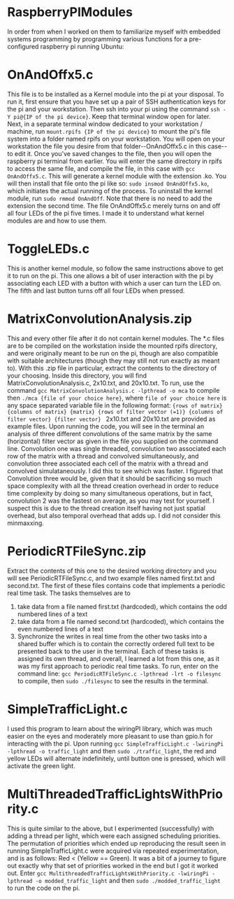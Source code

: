 # RaspberryPIModules
In order from when I worked on them to familiarize myself with embedded systems programming by programming various functions for a pre-configured raspberry pi running Ubuntu: 

# OnAndOffx5.c 
This file is to be installed as a Kernel module into the pi at your disposal. To run it, first ensure that you have set up a pair of SSH authentication keys for the pi
and your workstation. Then ssh into your pi using the command `ssh -Y pi@{IP of the pi device}`. Keep that terminal window open for later. Next, in a separate terminal window dedicated to your workstation / machine, run `mount.rpifs {IP of the pi device}` to mount the pi's file system into a folder named rpifs on your workstation. You will open on your workstation the file you desire from that folder--OnAndOffx5.c in this case--to edit it. Once you've saved changes to the file, then you will open the raspberry pi terminal from earlier. You will enter the same directory in rpifs to access the same file, and compile the file, in this case with `gcc OnAndOffx5.c`. This will generate a kernel module with the extension .ko. You will then install that file onto the pi like so: `sudo insmod OnAndOffx5.ko`, which initiates the actual running of the process. To uninstall the kernel module, run `sudo rmmod OnAndOff`. Note that there is no need to add the extension the second time. The file OnAndOffx5.c merely turns on and off all four LEDs of the pi five times. I made it to understand what kernel modules are and how to use them.

# ToggleLEDs.c
This is another kernel module, so follow the same instructions above to get it to run on the pi. This one allows a bit of user interaction with the pi by associating each LED with a button with which a user can turn the LED on. The fifth and last button turns off all four LEDs when pressed. 

# MatrixConvolutionAnalysis.zip
This and every other file after it do not contain kernel modules. The *.c files are to be compiled on the workstation inside the mounted rpifs directory, and were originally meant to be run on the pi, though are also compatible with suitable architectures (though they may still not run exactly as meant to). With this .zip file in particular, extract the contents to the directory of your choosing. Inside this directory, you will find MatrixConvolutionAnalysis.c, 2x10.txt, and 20x10.txt. To run, use the command `gcc MatrixConvolutionAnalysis.c -lpthread -o mca` to compile then `./mca {file of your choice here}`, where `file of your choice here` is any space separated variable file in the following format: 
`{rows of matrix} {columns of matrix}
{matrix}
{rows of filter vector (=1)} {columns of filter vector}
{filter vector}
`
2x10.txt and 20x10.txt are provided as example files. Upon running the code, you will see in the terminal an analysis of three different convolutions of the same matrix by the same (horizontal) filter vector as given in the file you supplied on the command line. Convolution one was single threaded, convolution two associated each row of the matrix with a thread and convolved simultaneously, and convolution three associated each cell of the matrix with a thread and convolved simulataneously. I did this to see which was faster. I figured that Convolution three would be, given that it should be sacrificing so much space complexity with all the thread creation overhead in order to reduce time complexity by doing so many simultaneous operations, but in fact, convolution 2 was the fastest on average, as you may test for yourself. I suspect this is due to the thread creation itself having not just spatial overhead, but also temporal overhead that adds up. I did not consider this minmaxxing. 

# PeriodicRTFileSync.zip
Extract the contents of this one to the desired working directory and you will see PeriodicRTFileSync.c, and two example files named first.txt and second.txt. The first of these files contains code that implements a periodic real time task. The tasks themselves are to 
1) take data from a file named first.txt (hardcoded), which contains the odd numbered lines of a text
2) take data from a file named second.txt (hardcoded), which contains the even numbered lines of a text
3) Synchronize the writes in real time from the other two tasks into a shared buffer which is to contain the correctly ordered full text to be presented back to the user in the terminal.
Each of these tasks is assigned its own thread, and overall, I learned a lot from this one, as it was my first approach to periodic real time tasks.
To run, enter on the command line: `gcc PeriodicRTFileSync.c -lpthread -lrt -o filesync` to compile, then `sudo ./filesync` to see the results in the terminal.

# SimpleTrafficLight.c 
I used this program to learn about the wiringPI library, which was much easier on the eyes and moderately more pleasant to use than gpio.h for interacting with the pi. Upon running `gcc SimpleTrafficLight.c -lwiringPi -lpthread -o traffic_light` and then `sudo ./traffic_light`, the red and yellow LEDs will alternate indefinitely, until button one is pressed, which will activate the green light. 

# MultiThreadedTrafficLightsWithPriority.c 
This is quite similar to the above, but I experimented (successfully) with adding a thread per light, which were each assigned scheduling priorities. The permutation of priorities which ended up reproducing the result seen in running SimpleTrafficLight.c were acquired via repeated experimentation, and is as follows: Red < (Yellow == Green). It was a bit of a journey to figure out exactly why that set of priorities worked in the end but I got it worked out. Enter `gcc MultithreadedTrafficLightsWithPriority.c -lwiringPi -lpthread -o modded_traffic_light` and then `sudo ./modded_traffic_light` to run the code on the pi. 
